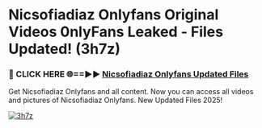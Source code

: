 # Nicsofiadiaz Onlyfans Original Videos 0nlyFans Leaked - Files Updated! (3h7z)

<h3>🔴 CLICK HERE 🌐==►► <a href="https://tinyurl.com/ehrbuxhb" rel="nofollow">Nicsofiadiaz Onlyfans Updated Files</a></h3>

Get Nicsofiadiaz Onlyfans and all content. Now you can access all videos and pictures of Nicsofiadiaz Onlyfans. New Updated Files 2025!

[![3h7z](https://i.imgur.com/lVYEuWS.gif)](https://tinyurl.com/ehrbuxhb)
